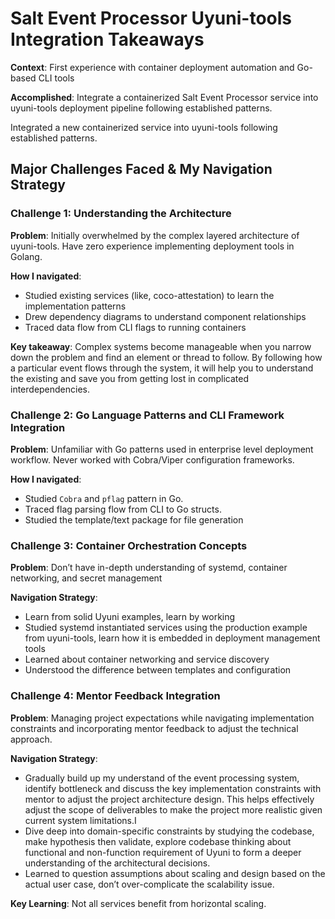 # Salt Event Processor Uyuni-tools Integration Takeaways

**Context**: First experience with container deployment automation and Go-based CLI tools

**Accomplished**: Integrate a containerized Salt Event Processor service into uyuni-tools deployment pipeline following established patterns.

Integrated a new containerized service into uyuni-tools following established patterns.

## **Major Challenges Faced & My Navigation Strategy**

### **Challenge 1: Understanding the Architecture**

**Problem**: Initially overwhelmed by the complex layered architecture of uyuni-tools. Have zero experience implementing deployment tools in Golang.

**How I navigated**:

- Studied existing services (like, coco-attestation) to learn the implementation patterns
- Drew dependency diagrams to understand component relationships
- Traced data flow from CLI flags to running containers

**Key takeaway**: Complex systems become manageable when you narrow down the problem and find an element or thread to follow. By following how a particular event flows through the system, it will help you to understand the existing and save you from getting lost in complicated interdependencies.

### **Challenge 2: Go Language Patterns and CLI Framework Integration**

**Problem**: Unfamiliar with Go patterns used in enterprise level deployment workflow. Never worked with Cobra/Viper configuration frameworks.

**How I navigated**:

- Studied `Cobra` and `pflag` pattern in Go.
- Traced flag parsing flow from CLI to Go structs.
- Studied the template/text package for file generation

### **Challenge 3: Container Orchestration Concepts**

**Problem**: Don’t have in-depth understanding of systemd, container networking, and secret management

**Navigation Strategy**:

- Learn from solid Uyuni examples, learn by working
- Studied systemd instantiated services using the production example from uyuni-tools, learn how it is embedded in deployment management tools
- Learned about container networking and service discovery
- Understood the difference between templates and configuration

### **Challenge 4: Mentor Feedback Integration**

**Problem**: Managing project expectations while navigating implementation constraints and incorporating mentor feedback to adjust the technical approach.

**Navigation Strategy**:

- Gradually build up my understand of the event processing system, identify bottleneck and discuss the key implementation constraints with mentor to adjust the project architecture design. This helps effectively adjust the scope of deliverables to make the project more realistic given current system limitations.I
- Dive deep into domain-specific constraints by studying the codebase, make hypothesis then validate, explore codebase thinking about functional and non-function requirement of Uyuni to form a deeper understanding of the architectural decisions.
- Learned to question assumptions about scaling and design based on the actual user case, don’t over-complicate the scalability issue.

**Key Learning**: Not all services benefit from horizontal scaling.